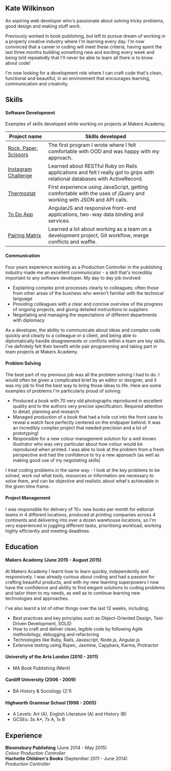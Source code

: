 ## Kate Wilkinson

An aspiring web developer who's passionate about solving tricky problems, good design and making stuff work.

Previously worked in book publishing, but left to pursue dream of working in a properly creative industry where I'm learning every day. I'm now convinced that a career in coding will meet these criteria, having spent the last three months building something new and exciting every week and being told repeatedly that I'll never be able to learn all there is to know about code!

I'm now looking for a development role where I can craft code that's clean, functional and beautiful, in an environment that encourages learning, communication and creativity.


## Skills

#### Software Development

Examples of skills developed while working on projects at Makers Academy.

Project name | Skills developed
--- | ---
[Rock, Paper, Scissors](https://github.com/KateWilkinson) |  The first program I wrote where I felt comfortable with OOD and was happy with my approach.
[Instagram Challenge](https://github.com/KateWilkinson) | Learned about RESTful Ruby on Rails applications and felt I really got to grips with relational databases with ActiveRecord.
[Thermostat](https://github.com/KateWilkinson) | First experience using JavaScript, getting comfortable with the uses of jQuery and working with JSON and API calls.
[To Do App](https://github.com/KateWilkinson) | AngularJS and responsive front-end applications, two-way data binding and services.
[Pairing Matrix](https://github.com/KateWilkinson) |  Learned a lot about working as a team on a development project, Git workflow, merge conflicts and waffle.


#### Communication

Four years experience working as a Production Controller in the publishing industry made me an excellent communicator - a skill that's incredibly important to any software developer. My day to day job involved:

* Explaining complex print processes clearly to colleagues; often those from other areas of the business who weren't familiar with the technical language
* Providing colleagues with a clear and concise overview of the progress of ongoing projects, and giving detailed instructions to suppliers
* Negotiating and managing the expectations of different departments with diplomacy

As a developer, the ability to communicate about ideas and complex code quickly and clearly to a colleague or a client, and being able to diplomatically handle disagreements or conflicts within a team are key skills. I've definitely felt their benefit while pair programming and taking part in team projects at Makers Academy. 


#### Problem Solving

The best part of my previous job was all the problem solving I had to do. I would often be given a complicated brief by an editor or designer, and it was my job to find the best way to bring those ideas to life. Here are some examples of problems I'm particularly proud of solving:

* Produced a book with 70 very old photographs reproduced in excellent quality and to the authors very precise specification. Required attention to detail, planning and research
* Managed production of a book that had a hole cut into the front case to reveal a watch face perfectly centered on the endpaper behind. It was an incredibly complex project that needed precision and a lot of prototyping!
* Responsible for a new colour management solution for a well known illustrator who was very particular about how colour would be reproduced when printed. I was able to look at the problem from a fresh perspective and had the confidence to try a new approach (as well as making good use of my negotiating skills)

I treat coding problems in the same way - I look at the key problems to be solved, work out what tools, resources or information are necessary to solve them, and can be objective and realistic about what's achievable in the given time frame.

#### Project Management

I was responsible for delivery of 10+ new books per month for editorial teams in 4 different locations, produced at printing companies across 4 continents and delivering into over a dozen warehouse locations, so I'm very experienced in juggling different tasks, prioritising workload, working highly efficiently and meeting deadlines.

## Education

#### Makers Academy (June 2015 - August 2015)

At Makers Academy I learnt how to learn quickly, independently and responsively. I was already curious about coding and had a passion for crafting beautiful products, and with my new learning superpowers I now have the confidence and ability to find elegant solutions to coding problems and tailor them to my needs, as well as to continue learning new technologies and approaches.

I've also learnt a lot of other things over the last 12 weeks, including;

- Best practices and key principles such as Object-Oriented Design, Test-Driven Development, SOLID
- How to craft and deliver clean, legible code by following Agile methodology, debugging and refactoring
- Technologies like Ruby, Rails, Javascript, Node.js, Angular.js
- Extensive testing using Rspec, Jasmine, Capybara, Karma, Protractor

#### University of the Arts London (2010 - 2011)

- MA Book Publishing (Merit)

#### Cardiff University (2006 - 2009)

- BA History & Sociology (2:1)

#### Highworth Grammar School (1998 - 2005)

- A Levels: Art (A), English Literature (A) and History (B)
- GCSEs: 3x A*, 7x A, 1x B 

## Experience

**Bloomsbury Publishing** (June 2014 - May 2015)    
*Colour Production Controller*  
**Hachette Children's Books** (September 2011 - June 2014)   
*Production Controller*  
